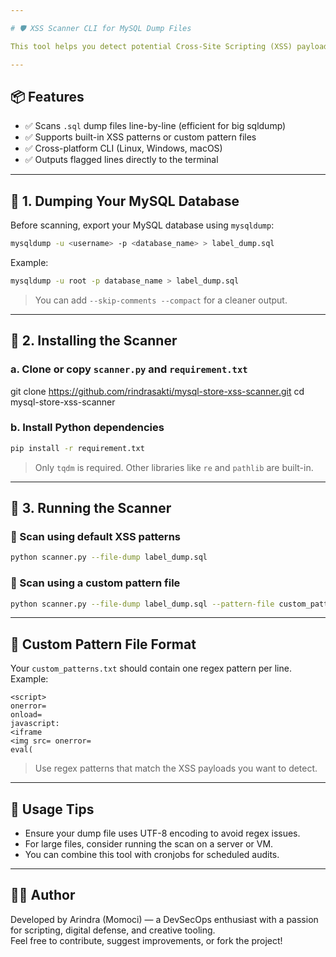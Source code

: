 ```yaml
---

# 🛡️ XSS Scanner CLI for MySQL Dump Files

This tool helps you detect potential Cross-Site Scripting (XSS) payloads inside large MySQL dump files. It's designed for security audits, forensic analysis, and input validation in web applications.

---
```


## 📦 Features

- ✅ Scans `.sql` dump files line-by-line (efficient for big sqldump)
- ✅ Supports built-in XSS patterns or custom pattern files
- ✅ Cross-platform CLI (Linux, Windows, macOS)
- ✅ Outputs flagged lines directly to the terminal

---

## 🐬 1. Dumping Your MySQL Database

Before scanning, export your MySQL database using `mysqldump`:

```bash
mysqldump -u <username> -p <database_name> > label_dump.sql
```

Example:

```bash
mysqldump -u root -p database_name > label_dump.sql
```

> You can add `--skip-comments --compact` for a cleaner output.

---

## 🐍 2. Installing the Scanner

### a. Clone or copy `scanner.py` and `requirement.txt`
git clone https://github.com/rindrasakti/mysql-store-xss-scanner.git
cd mysql-store-xss-scanner
### b. Install Python dependencies

```bash
pip install -r requirement.txt
```

> Only `tqdm` is required. Other libraries like `re` and `pathlib` are built-in.

---

## 🚀 3. Running the Scanner

### 🔹 Scan using default XSS patterns

```bash
python scanner.py --file-dump label_dump.sql
```

### 🔹 Scan using a custom pattern file

```bash
python scanner.py --file-dump label_dump.sql --pattern-file custom_patterns.txt
```

---

## 📄 Custom Pattern File Format

Your `custom_patterns.txt` should contain one regex pattern per line. Example:

```
<script>
onerror=
onload=
javascript:
<iframe
<img src= onerror=
eval(
```

> Use regex patterns that match the XSS payloads you want to detect.

---

## 📌 Usage Tips

- Ensure your dump file uses UTF-8 encoding to avoid regex issues.
- For large files, consider running the scan on a server or VM.
- You can combine this tool with cronjobs for scheduled audits.

---


## 👨‍💻 Author

Developed by Arindra (Momoci) — a DevSecOps enthusiast with a passion for scripting, digital defense, and creative tooling.  
Feel free to contribute, suggest improvements, or fork the project!



